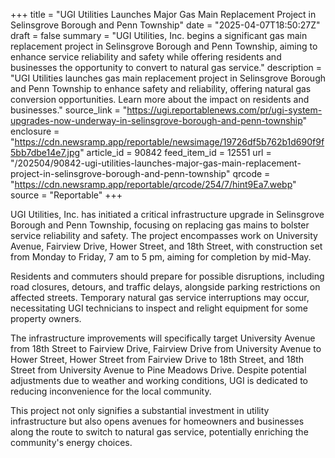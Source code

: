 +++
title = "UGI Utilities Launches Major Gas Main Replacement Project in Selinsgrove Borough and Penn Township"
date = "2025-04-07T18:50:27Z"
draft = false
summary = "UGI Utilities, Inc. begins a significant gas main replacement project in Selinsgrove Borough and Penn Township, aiming to enhance service reliability and safety while offering residents and businesses the opportunity to convert to natural gas service."
description = "UGI Utilities launches gas main replacement project in Selinsgrove Borough and Penn Township to enhance safety and reliability, offering natural gas conversion opportunities. Learn more about the impact on residents and businesses."
source_link = "https://ugi.reportablenews.com/pr/ugi-system-upgrades-now-underway-in-selinsgrove-borough-and-penn-township"
enclosure = "https://cdn.newsramp.app/reportable/newsimage/19726df5b762b1d690f9f5bb7dbe14e7.jpg"
article_id = 90842
feed_item_id = 12551
url = "/202504/90842-ugi-utilities-launches-major-gas-main-replacement-project-in-selinsgrove-borough-and-penn-township"
qrcode = "https://cdn.newsramp.app/reportable/qrcode/254/7/hint9Ea7.webp"
source = "Reportable"
+++

<p>UGI Utilities, Inc. has initiated a critical infrastructure upgrade in Selinsgrove Borough and Penn Township, focusing on replacing gas mains to bolster service reliability and safety. The project encompasses work on University Avenue, Fairview Drive, Hower Street, and 18th Street, with construction set from Monday to Friday, 7 am to 5 pm, aiming for completion by mid-May.</p><p>Residents and commuters should prepare for possible disruptions, including road closures, detours, and traffic delays, alongside parking restrictions on affected streets. Temporary natural gas service interruptions may occur, necessitating UGI technicians to inspect and relight equipment for some property owners.</p><p>The infrastructure improvements will specifically target University Avenue from 18th Street to Fairview Drive, Fairview Drive from University Avenue to Hower Street, Hower Street from Fairview Drive to 18th Street, and 18th Street from University Avenue to Pine Meadows Drive. Despite potential adjustments due to weather and working conditions, UGI is dedicated to reducing inconvenience for the local community.</p><p>This project not only signifies a substantial investment in utility infrastructure but also opens avenues for homeowners and businesses along the route to switch to natural gas service, potentially enriching the community's energy choices.</p>
